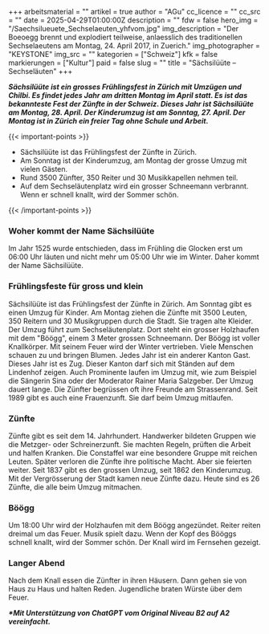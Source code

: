 +++
arbeitsmaterial = ""
artikel = true
author = "AGu"
cc_licence = ""
cc_src = ""
date = 2025-04-29T01:00:00Z
description = ""
fdw = false
hero_img = "/Saechsilueuete_Sechselaeuten_yhfvom.jpg"
img_description = "Der Boeoegg brennt und explodiert teilweise, anlaesslich des traditionellen Sechselaeutens am Montag, 24. April 2017, in Zuerich."
img_photographer = "KEYSTONE"
img_src = ""
kategorien = ["Schweiz"]
kfk = false
markierungen = ["Kultur"]
paid = false
slug = ""
title = "Sächsilüüte – Sechseläuten"
+++

**_Sächsilüüte ist ein grosses Frühlingsfest in Zürich mit Umzügen und Chilbi. Es findet jedes Jahr am dritten Montag im April statt. Es ist das bekannteste Fest der Zünfte in der Schweiz. Dieses Jahr ist Sächsilüüte am Montag, 28. April. Der Kinderumzug ist am Sonntag, 27. April. Der Montag ist in Zürich ein freier Tag ohne Schule und Arbeit._**

{{< important-points >}}

<ul>

<li>Sächsilüüte ist das Frühlingsfest der Zünfte in Zürich.
</li>

<li>Am Sonntag ist der Kinderumzug, am Montag der grosse Umzug mit vielen Gästen.
</li>

<li>Rund 3500 Zünfter, 350 Reiter und 30 Musikkapellen nehmen teil.
</li>

<li>Auf dem Sechseläutenplatz wird ein grosser Schneemann verbrannt. Wenn er schnell knallt, wird der Sommer schön.
</li>

</ul>

{{< /important-points >}}

### Woher kommt der Name Sächsilüüte

Im Jahr 1525 wurde entschieden, dass im Frühling die Glocken erst um 06:00 Uhr läuten und nicht mehr um 05:00 Uhr wie im Winter. Daher kommt der Name Sächsilüüte.

### Frühlingsfeste für gross und klein

Sächsilüüte ist das Frühlingsfest der Zünfte in Zürich. Am Sonntag gibt es einen Umzug für Kinder. Am Montag ziehen die Zünfte mit 3500 Leuten, 350 Reitern und 30 Musikgruppen durch die Stadt. Sie tragen alte Kleider. Der Umzug führt zum Sechseläutenplatz. Dort steht ein grosser Holzhaufen mit dem "Böögg", einem 3 Meter grossen Schneemann. Der Böögg ist voller Knallkörper. Mit seinem Feuer wird der Winter vertrieben. Viele Menschen schauen zu und bringen Blumen. Jedes Jahr ist ein anderer Kanton Gast. Dieses Jahr ist es Zug. Dieser Kanton darf sich mit Ständen auf dem Lindenhof zeigen. Auch Prominente laufen im Umzug mit, wie zum Beispiel die Sängerin Sina oder der Moderator Rainer Maria Salzgeber. Der Umzug dauert lange. Die Zünfter begrüssen oft ihre Freunde am Strassenrand. Seit 1989 gibt es auch eine Frauenzunft. Sie darf beim Umzug mitlaufen.

### Zünfte

Zünfte gibt es seit dem 14. Jahrhundert. Handwerker bildeten Gruppen wie die Metzger- oder Schreinerzunft. Sie machten Regeln, prüften die Arbeit und halfen Kranken. Die Constaffel war eine besondere Gruppe mit reichen Leuten. Später verloren die Zünfte ihre politische Macht. Aber sie feierten weiter. Seit 1837 gibt es den grossen Umzug, seit 1862 den Kinderumzug. Mit der Vergrösserung der Stadt kamen neue Zünfte dazu. Heute sind es 26 Zünfte, die alle beim Umzug mitmachen.

### Böögg

Um 18:00 Uhr wird der Holzhaufen mit dem Böögg angezündet. Reiter reiten dreimal um das Feuer. Musik spielt dazu. Wenn der Kopf des Bööggs schnell knallt, wird der Sommer schön. Der Knall wird im Fernsehen gezeigt.

### Langer Abend

Nach dem Knall essen die Zünfter in ihren Häusern. Dann gehen sie von Haus zu Haus und halten Reden. Jugendliche braten Würste über dem Feuer.

**_\*Mit Unterstützung von ChatGPT vom Original Niveau B2 auf A2 vereinfacht._**